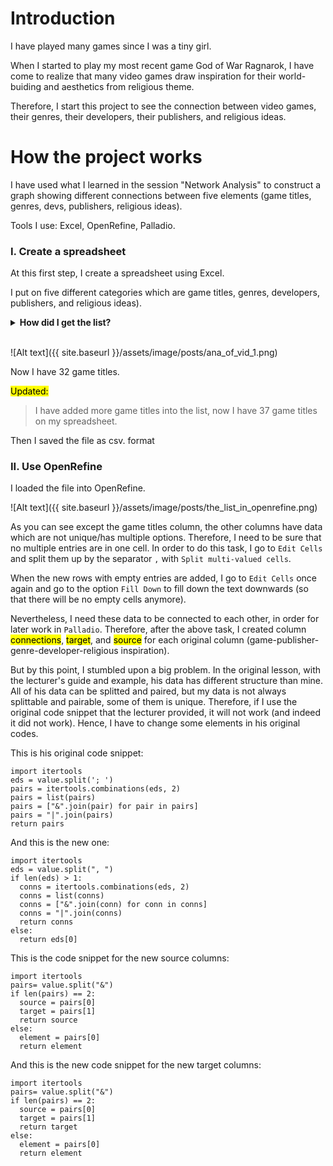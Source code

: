 # Introduction

I have played many games since I was a tiny girl.

When I started to play my most recent game God of War Ragnarok, I have come to realize that many video games draw inspiration for their world-buiding and aesthetics from religious theme.

Therefore, I start this project to see the connection between video games, their genres, their developers, their publishers, and religious ideas.

# How the project works

I have used what I learned in the session "Network Analysis" to construct a graph showing different connections between five elements (game titles, genres, devs, publishers, religious ideas).

Tools I use: Excel, OpenRefine, Palladio.

### I. Create a spreadsheet

At this first step, I create a spreadsheet using Excel.

I put on five different categories which are game titles, genres, developers, publishers, and religious ideas).

<details>
<summary><b>How did I get the list?</b></summary>
<blockquote>
This step, unfortunately, I have to do it manually. The web scraping method can only provide me game titles, their developers, their genres, and their publishers, since these are actual tags on steam platform, meanwhile there has never been a tag for religious inspiration (understandable!). Therefore, I tried to use my own experience, gathering all the games that I haved played and see whether they have religious inspiration or not.
</blockquote>
</details><br>

![Alt text]({{ site.baseurl }}/assets/image/posts/ana_of_vid_1.png)

Now I have 32 game titles. 

<mark>Updated:</mark>
>I have added more game titles into the list, now I have 37 game titles on my spreadsheet.

Then I saved the file as csv. format

### II. Use OpenRefine

I loaded the file into OpenRefine.


![Alt text]({{ site.baseurl }}/assets/image/posts/the_list_in_openrefine.png)

As you can see except the game titles column, the other columns have data which are not unique/has multiple options. Therefore, I need to be sure that no multiple entries are in one cell. In order to do this task, I go to `Edit Cells` and split them up by the separator `,` with `Split multi-valued cells`.

When the new rows with empty entries are added, I go to `Edit Cells` once again and go to the option `Fill Down` to fill down the text downwards (so that there will be no empty cells anymore).

Nevertheless, I need these data to be connected to each other, in order for later work in `Palladio`. Therefore, after the above task, I created column <mark>connections</mark>, <mark>target</mark>, and <mark>source</mark> for each original column (game-publisher-genre-developer-religious inspiration).  

But by this point, I stumbled upon a big problem. In the original lesson, with the lecturer's guide and example, his data has different structure than mine. All of his data can be splitted and paired, but my data is not always splittable and pairable, some of them is unique. Therefore, if I use the original code snippet that the lecturer provided, it will not work (and indeed it did not work). Hence, I have to change some elements in his original codes.

This is his original code snippet:
```
import itertools
eds = value.split('; ')
pairs = itertools.combinations(eds, 2)
pairs = list(pairs)
pairs = ["&".join(pair) for pair in pairs]
pairs = "|".join(pairs)
return pairs
```
And this is the new one:
```
import itertools
eds = value.split(", ")
if len(eds) > 1:
  conns = itertools.combinations(eds, 2)
  conns = list(conns)
  conns = ["&".join(conn) for conn in conns]
  conns = "|".join(conns)
  return conns
else:
  return eds[0]
```
This is the code snippet for the new source columns:
```
import itertools
pairs= value.split("&")
if len(pairs) == 2:
  source = pairs[0]
  target = pairs[1]
  return source
else:
  element = pairs[0]
  return element 
```
And this is the new code snippet for the new target columns:
```
import itertools
pairs= value.split("&")
if len(pairs) == 2:
  source = pairs[0]
  target = pairs[1]
  return target
else:
  element = pairs[0]
  return element
```